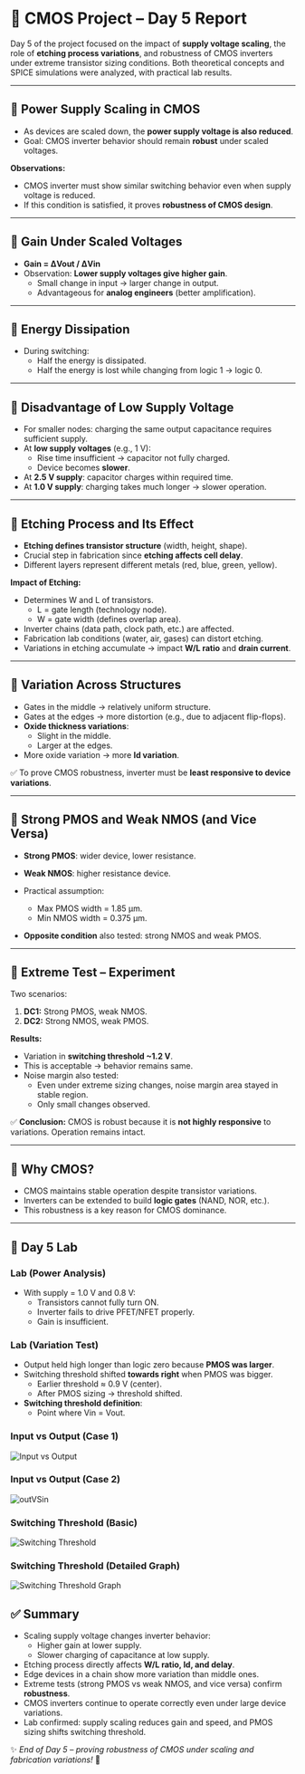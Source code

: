 # 📘 CMOS Project – Day 5 Report  

Day 5 of the project focused on the impact of **supply voltage scaling**, the role of **etching process variations**, and robustness of CMOS inverters under extreme transistor sizing conditions. Both theoretical concepts and SPICE simulations were analyzed, with practical lab results.  

---

## 🔹 Power Supply Scaling in CMOS  

- As devices are scaled down, the **power supply voltage is also reduced**.  
- Goal: CMOS inverter behavior should remain **robust** under scaled voltages.  

**Observations:**  
- CMOS inverter must show similar switching behavior even when supply voltage is reduced.  
- If this condition is satisfied, it proves **robustness of CMOS design**.  

---

## 🔹 Gain Under Scaled Voltages  

- **Gain = ΔVout / ΔVin**  
- Observation: **Lower supply voltages give higher gain**.  
  - Small change in input → larger change in output.  
  - Advantageous for **analog engineers** (better amplification).  

---

## 🔹 Energy Dissipation  

- During switching:  
  - Half the energy is dissipated.  
  - Half the energy is lost while changing from logic 1 → logic 0.  

---

## 🔹 Disadvantage of Low Supply Voltage  

- For smaller nodes: charging the same output capacitance requires sufficient supply.  
- At **low supply voltages** (e.g., 1 V):  
  - Rise time insufficient → capacitor not fully charged.  
  - Device becomes **slower**.  
- At **2.5 V supply**: capacitor charges within required time.  
- At **1.0 V supply**: charging takes much longer → slower operation.  

---

## 🔹 Etching Process and Its Effect  

- **Etching defines transistor structure** (width, height, shape).  
- Crucial step in fabrication since **etching affects cell delay**.  
- Different layers represent different metals (red, blue, green, yellow).  

**Impact of Etching:**  
- Determines W and L of transistors.  
  - L = gate length (technology node).  
  - W = gate width (defines overlap area).  
- Inverter chains (data path, clock path, etc.) are affected.  
- Fabrication lab conditions (water, air, gases) can distort etching.  
- Variations in etching accumulate → impact **W/L ratio** and **drain current**.  

---

## 🔹 Variation Across Structures  

- Gates in the middle → relatively uniform structure.  
- Gates at the edges → more distortion (e.g., due to adjacent flip-flops).  
- **Oxide thickness variations**:  
  - Slight in the middle.  
  - Larger at the edges.  
- More oxide variation → more **Id variation**.  

✅ To prove CMOS robustness, inverter must be **least responsive to device variations**.  

---

## 🔹 Strong PMOS and Weak NMOS (and Vice Versa)  

- **Strong PMOS**: wider device, lower resistance.  
- **Weak NMOS**: higher resistance device.  
- Practical assumption:  
  - Max PMOS width = 1.85 μm.  
  - Min NMOS width = 0.375 μm.  

- **Opposite condition** also tested: strong NMOS and weak PMOS.  

---

## 🔹 Extreme Test – Experiment  

Two scenarios:  
1. **DC1:** Strong PMOS, weak NMOS.  
2. **DC2:** Strong NMOS, weak PMOS.  

**Results:**  
- Variation in **switching threshold ~1.2 V**.  
- This is acceptable → behavior remains same.  
- Noise margin also tested:  
  - Even under extreme sizing changes, noise margin area stayed in stable region.  
  - Only small changes observed.  

✅ **Conclusion:** CMOS is robust because it is **not highly responsive** to variations. Operation remains intact.  

---

## 🔹 Why CMOS?  

- CMOS maintains stable operation despite transistor variations.  
- Inverters can be extended to build **logic gates** (NAND, NOR, etc.).  
- This robustness is a key reason for CMOS dominance.  

---

## 🧪 Day 5 Lab  

### Lab (Power Analysis)  
- With supply = 1.0 V and 0.8 V:  
  - Transistors cannot fully turn ON.  
  - Inverter fails to drive PFET/NFET properly.  
  - Gain is insufficient.  

### Lab (Variation Test)  
- Output held high longer than logic zero because **PMOS was larger**.  
- Switching threshold shifted **towards right** when PMOS was bigger.  
  - Earlier threshold ≈ 0.9 V (center).  
  - After PMOS sizing → threshold shifted.  
- **Switching threshold definition**:  
  - Point where Vin = Vout.  

### Input vs Output (Case 1)
![Input vs Output](images/2_outvs_in.png)

### Input vs Output (Case 2)
![outVSin](images/outVSin.png)

### Switching Threshold (Basic)
![Switching Threshold](images/switching_threshold.png)

### Switching Threshold (Detailed Graph)
![Switching Threshold Graph](images/switching_threshold_graph.png)

## ✅ Summary  

- Scaling supply voltage changes inverter behavior:  
  - Higher gain at lower supply.  
  - Slower charging of capacitance at low supply.  
- Etching process directly affects **W/L ratio, Id, and delay**.  
- Edge devices in a chain show more variation than middle ones.  
- Extreme tests (strong PMOS vs weak NMOS, and vice versa) confirm **robustness**.  
- CMOS inverters continue to operate correctly even under large device variations.  
- Lab confirmed: supply scaling reduces gain and speed, and PMOS sizing shifts switching threshold.  

✨ *End of Day 5 – proving robustness of CMOS under scaling and fabrication variations!* 🚀




